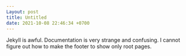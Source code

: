 ```yaml
---
Layout: post
title: Untitled
date: 2021-10-08 22:46:34 +0700
---
```

Jekyll is awful. Documentation is very strange and confusing. I cannot
figure out how to make the footer to show only root pages.
